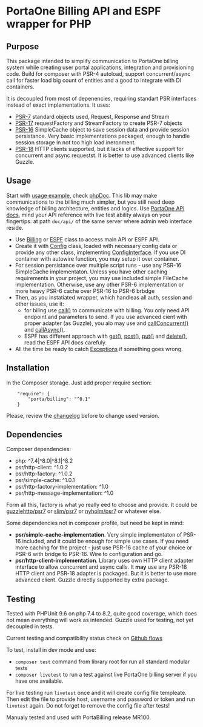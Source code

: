 # PortaOne Billing API and ESPF wrapper for PHP

## Purpose

This package intended to simplify communication to PortaOne billing system while creating user portal applications, integration and provisioning code. Build for composer with PSR-4 autoload, support concurrent/async call for faster load big count of entities and a good to integrate with DI containers.

It is decoupled from most of depenencies, requiring standart PSR interfaces instead of exact implementations. It uses:
- [PSR-7](https://www.php-fig.org/psr/psr-7) standard objects used, Request, Response and Stream
- [PSR-17](https://www.php-fig.org/psr/psr-17) requestFactory and StreamFactory to create PSR-7 objects
- [PSR-16](https://www.php-fig.org/psr/psr-16) SimpleCache object to save session data and provide session persistance. Very basic implementations packaged, enough to handle session storage in not too high load ineronment.
- [PSR-18](https://www.php-fig.org/psr/psr-18) HTTP clients supported, but it lacks of effective support for concurrent and async requestst. It is better to use advanced clients like Guzzle.

## Usage
Start with [usage example](https://github.com/portabilling/billing/blob/master/examples/BillingUsage.php), check [phpDoc](https://portabilling.github.io/billing/). This lib may make communications to the billing much simpler, but you still need deep knowledge of billing architecture, entities and logics. Use [PortaOne API docs](https://docs.portaone.com/), mind your API reference with live test ability always on your fingertips: at path `doc/api/` of the same server where admin web interface reside.

- Use [Billing](https://portabilling.github.io/billing/classes/Porta-Billing-Billing.html) or [ESPF](https://portabilling.github.io/billing/classes/Porta-Billing-ESPF.html) class to access main API or ESPF API. 
- Create it with [Config](https://portabilling.github.io/billing/classes/Porta-Billing-Config.html) class, loaded with necessary config data or provide any other class, implementing [ConfigInterface](https://portabilling.github.io/billing/classes/Porta-Billing-Interfaces-ConfigInterface.html). If you use DI container with autowire function, you may setup it over container. 
- For session persistance over multiple script runs - use any PSR-16 SimpleCache implementaton. Unless you have other caching requirements in your project, you may use included simple FileCache implementation. Otherwise, use any other PSR-6 implementation or more heavy PSR-6 cache over PSR-16 to PSR-6 brbdge     
- Then, as you instatiated wrapper, which handleas all auth, session and other issues, use it:
    - for biling use [call()](https://portabilling.github.io/billing/classes/Porta-Billing-Billing.html#method_call) to communicate with billing. You only need API endpoint and parameters to send. If you use advanced cient with proper adapter (as Guzzle), you alo may use and [callConcurrent()](https://portabilling.github.io/billing/classes/Porta-Billing-Billing.html#method_callConcurrent) and [callAsync()](https://portabilling.github.io/billing/classes/Porta-Billing-Billing.html#method_callAsync). 
    - ESPF has different approach with [get()](https://portabilling.github.io/billing/classes/Porta-Billing-ESPF.html#method_get), [post()](https://portabilling.github.io/billing/classes/Porta-Billing-ESPF.html#method_post), [put()](https://portabilling.github.io/billing/classes/Porta-Billing-ESPF.html#method_put) and [delete()](https://portabilling.github.io/billing/classes/Porta-Billing-ESPF.html#method_delete), read the ESPF API docs carefuly.
- All the time be ready to catch [Exceptions](https://portabilling.github.io/billing/packages/Exceptions.html) if something goes wrong.

## Installation
In the Composer storage. Just add proper require section:
```
    "require": {
        "porta/billing": "^0.1"
    }
```
Please, review the [changelog](https://github.com/portabilling/billing/blob/master/CHANGELOG.MD) before to change used version.

## Dependencies
Composer dependencies:
- php: ^7.4|^8.0|^8.1|^8.2
- psr/http-client: ^1.0.2
- psr/http-factory: ^1.0.2
- psr/simple-cache: ^1.0.1
- psr/http-factory-implementation: ^1.0
- psr/http-message-implementation: ^1.0

Form all this, factory is what yo really eed to choose and provide. It could be [guzzlehttp/psr7](https://packagist.org/packages/guzzlehttp/psr7) or [slim/psr7](https://packagist.org/packages/slim/psr7) or [nyholm/psr7](https://packagist.org/packages/nyholm/psr7) or whatever else.

Some dependencies not in composer profile, but need be kept in mind:
- **psr/simple-cache-implementation**. Very simple implementaton of PSR-16 included, and it could be enough for simple use cases. If you need more  caching for the project - just use PSR-16 cache of your choice or PSR-6 with bridge to PSR-16. Wire to configuration and go. 
- **psr/http-client-implementation**. Library uses own HTTP client adapter interface to allow concurrent and async calls. It **may** use any PSR-18 HTTP client and PSR-18 adapter is packaged. But it is better to use more advanced client. Guzzle directly supported by extra package.

## Testing
Tested with PHPUnit 9.6 on php 7.4 to 8.2, quite good coverage, which does not mean everything will work as intended. Guzzle used for testing, not yet decoupled in tests.

Current testing and compatibility status check on [Github flows](https://github.com/portabilling/billing/actions/workflows/Compatibility.yml)

To test, install in dev mode and use: 
- `composer test` command from library root for run all standard modular tests
- `composer livetest` to run a test against live PortaOne billing server if you have one available.

For live testing run `livetest` once and it will create config file templeate. Then edit the file to provide host, username and password or token and run `livetest` again. Do not forget to remove the config file after tests!

Manualy tested and used with PortaBilling release MR100.